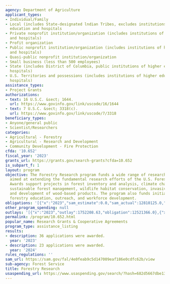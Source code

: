 ```yaml
---
agency: Department of Agriculture
applicant_types:
- Individual/Family
- Local (includes State-designated lndian Tribes, excludes institutions of higher
  education and hospitals
- Private nonprofit institution/organization (includes institutions of higher education
  and hospitals)
- Profit organization
- Public nonprofit institution/organization (includes institutions of higher education
  and hospitals)
- Quasi-public nonprofit institution/organization
- Small business (less than 500 employees)
- State (includes District of Columbia, public institutions of higher education and
  hospitals)
- U.S. Territories and possessions (includes institutions of higher education and
  hospitals)
assistance_types:
- Project Grants
authorizations:
- text: 16 U.S.C. &sect; 1644.
  url: https://www.govinfo.gov/link/uscode/16/1644
- text: 7 U.S.C. &sect; 3318(c).
  url: https://www.govinfo.gov/link/uscode/7/3318
beneficiary_types:
- Anyone/general public
- Scientist/Researchers
categories:
- Agricultural - Forestry
- Agricultural - Research and Development
- Community Development - Fire Protection
cfda: '10.652'
fiscal_year: '2023'
grants_url: https://grants.gov/search-grants?cfda=10.652
is_subpart_f: 1
layout: program
objective: The Forestry Research program funds a wide range of research activities
  aimed at extending the fundamental research efforts of the U.S. Forest Service.
  Awards support projects in forest inventory and analysis, climate change adaptation,
  sustainable forest management, wildlife habitat conservation, invasive species control,
  and development of wood-based products. The program also funds initiatives to enhance
  forestry education, outreach, and workforce development.
obligations: '[{"x":"2023","sam_estimate":0.0,"sam_actual":12810125.0,"usa_spending_actual":17460116.5},{"x":"2024","sam_estimate":0.0,"sam_actual":11759683.0,"usa_spending_actual":11759683.06},{"x":"2025","sam_estimate":0.0,"sam_actual":13000000.0,"usa_spending_actual":0.0}]'
other_program_spending: null
outlays: '[{"x":"2023","outlay":1752208.63,"obligation":12521366.0},{"x":"2024","outlay":25000.0,"obligation":9673566.37},{"x":"2025","outlay":0.0,"obligation":0.0}]'
permalink: /program/10.652.html
popular_name: Research Grants & Cooperative Agreements
program_type: assistance_listing
results:
- description: 36 applications were awarded.
  year: '2023'
- description: 23 applications were awarded.
  year: '2024'
rules_regulations: ''
sam_url: https://sam.gov/fal/4e0feab9c5d147009eaf186e0cdfc62b/view
sub-agency: Forest Service
title: Forestry Research
usaspending_url: https://www.usaspending.gov/search/?hash=682d5667dbe13d059558b5bfb2a4817c
---
```

